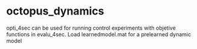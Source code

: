 # octopus_dynamics
opti_4sec can be used for running control experiments with objetive functions in evalu_4sec.
Load learnedmodel.mat for a prelearned dynamic model
